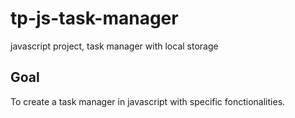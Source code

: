 # tp-js-task-manager
javascript project, task manager with local storage

## Goal
To create a task manager in javascript with specific fonctionalities.
